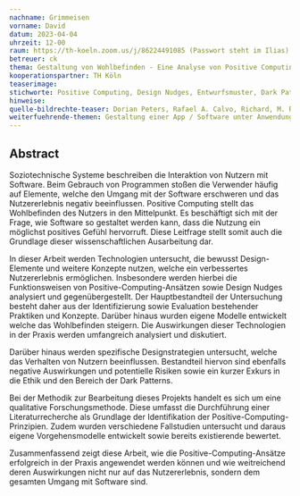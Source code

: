 ```yaml
---
nachname: Grimmeisen
vorname: David
datum: 2023-04-04
uhrzeit: 12-00
raum: https://th-koeln.zoom.us/j/86224491085 (Passwort steht im Ilias) Präsentation
betreuer: ck 
thema: Gestaltung von Wohlbefinden - Eine Analyse von Positive Computing und Design Nudges für Nutzererlebnisse
kooperationspartner: TH Köln
teaserimage: 
stichworte: Positive Computing, Design Nudges, Entwurfsmuster, Dark Patterns, Computerethik, Soziotechnische Systeme, Wohlbefinden, Design
hinweise:
quelle-bildrechte-teaser: Dorian Peters, Rafael A. Calvo, Richard, M. Ryan, 2019
weiterfuehrende-themen: Gestaltung einer App / Software unter Anwendung der Positive Computing Ansätze, Evaluierung ethischer Aspekte in bezug zu Dark Patterns und Computerethik, Identifizierung und Bewertung Soziotechnische Entwurfsmuster, Entwicklung eigener
---
```


## Abstract

Soziotechnische Systeme beschreiben die Interaktion von Nutzern mit Software. Beim Gebrauch von Programmen stoßen die Verwender häufig auf Elemente, welche den Umgang mit der Software erschweren und das Nutzererlebnis negativ beeinflussen. Positive Computing stellt das Wohlbefinden des Nutzers in den Mittelpunkt. Es beschäftigt sich mit der Frage, wie Software so gestaltet werden kann, dass die Nutzung ein möglichst positives Gefühl hervorruft. Diese Leitfrage stellt somit auch die Grundlage dieser wissenschaftlichen Ausarbeitung dar.

In dieser Arbeit werden Technologien untersucht, die bewusst Design-Elemente und weitere Konzepte nutzen, welche ein verbessertes Nutzererlebnis ermöglichen. Insbesondere werden hierbei die Funktionsweisen von Positive-Computing-Ansätzen sowie Design Nudges analysiert und gegenübergestellt. Der Hauptbestandteil der Untersuchung besteht daher aus der Identifizierung sowie Evaluation bestehender Praktiken und Konzepte. Darüber hinaus wurden eigene Modelle entwickelt welche das Wohlbefinden steigern. Die Auswirkungen dieser Technologien in der Praxis werden umfangreich analysiert und diskutiert.
 
Darüber hinaus werden spezifische Designstrategien untersucht, welche das Verhalten von Nutzern beeinflussen. Bestandteil hiervon sind ebenfalls negative Auswirkungen und potentielle Risiken sowie ein kurzer Exkurs in die Ethik und den Bereich der Dark Patterns.

Bei der Methodik zur Bearbeitung dieses Projekts handelt es sich um eine qualitative Forschungsmethode. Diese umfasst die Durchführung einer Literaturrecherche als Grundlage der Identifikation der Positive-Computing-Prinzipien. Zudem wurden verschiedene Fallstudien untersucht und daraus eigene Vorgehensmodelle entwickelt sowie bereits existierende bewertet.
 
Zusammenfassend zeigt diese Arbeit, wie die Positive-Computing-Ansätze erfolgreich in der Praxis angewendet werden können und wie weitreichend deren Auswirkungen nicht nur auf das Nutzererlebnis, sondern dem gesamten Umgang mit Software sind.



 

